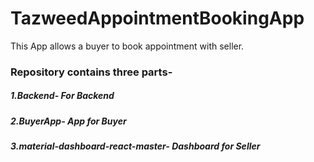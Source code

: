 # TazweedAppointmentBookingApp
This App allows a buyer to book appointment with seller.
### Repository contains three parts-
##### 1.Backend- For Backend
##### 2.BuyerApp- App for Buyer
##### 3.material-dashboard-react-master- Dashboard for Seller 
